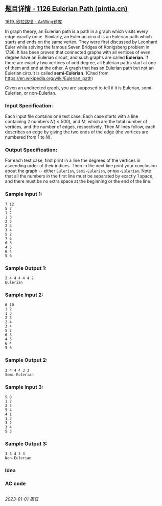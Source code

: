 ## [题目详情 - 1126 Eulerian Path (pintia.cn)](https://pintia.cn/problem-sets/994805342720868352/exam/problems/994805349851185152)

[1619. 欧拉路径 - AcWing题库](https://www.acwing.com/problem/content/1621/)

In graph theory, an Eulerian path is a path in a graph which visits every edge exactly once. Similarly, an Eulerian circuit is an Eulerian path which starts and ends on the same vertex. They were first discussed by Leonhard Euler while solving the famous Seven Bridges of Konigsberg problem in 1736. It has been proven that connected graphs with all vertices of even degree have an Eulerian circuit, and such graphs are called **Eulerian**. If there are exactly two vertices of odd degree, all Eulerian paths start at one of them and end at the other. A graph that has an Eulerian path but not an Eulerian circuit is called **semi-Eulerian**. (Cited from https://en.wikipedia.org/wiki/Eulerian_path)

Given an undirected graph, you are supposed to tell if it is Eulerian, semi-Eulerian, or non-Eulerian.

### Input Specification:

Each input file contains one test case. Each case starts with a line containing 2 numbers $N ( \leq  500)$, and $M$, which are the total number of vertices, and the number of edges, respectively. Then $M$ lines follow, each describes an edge by giving the two ends of the edge (the vertices are numbered from $1$ to $N$).

### Output Specification:

For each test case, first print in a line the degrees of the vertices in ascending order of their indices. Then in the next line print your conclusion about the graph -- either `Eulerian`, `Semi-Eulerian`, or `Non-Eulerian`. Note that all the numbers in the first line must be separated by exactly 1 space, and there must be no extra space at the beginning or the end of the line.

### Sample Input 1:

```in
7 12
5 7
1 2
1 3
2 3
2 4
3 4
5 2
7 6
6 3
4 5
6 4
5 6
```

### Sample Output 1:

```out
2 4 4 4 4 4 2
Eulerian
```

### Sample Input 2:

```in
6 10
1 2
1 3
2 3
2 4
3 4
5 2
6 3
4 5
6 4
5 6
```

### Sample Output 2:

```out
2 4 4 4 3 3
Semi-Eulerian
```

### Sample Input 3:

```in
5 8
1 2
2 5
5 4
4 1
1 3
3 2
3 4
5 3
```

### Sample Output 3:

```out
3 3 4 3 3
Non-Eulerian
```

### Idea



### AC code

```cpp
```


*2023-01-01 周日*